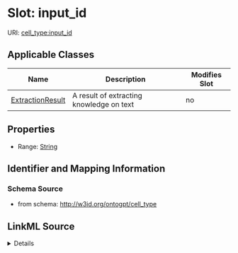 

# Slot: input_id

URI: [cell_type:input_id](http://w3id.org/ontogpt/cell_type/input_id)



<!-- no inheritance hierarchy -->





## Applicable Classes

| Name | Description | Modifies Slot |
| --- | --- | --- |
| [ExtractionResult](ExtractionResult.md) | A result of extracting knowledge on text |  no  |







## Properties

* Range: [String](String.md)





## Identifier and Mapping Information







### Schema Source


* from schema: http://w3id.org/ontogpt/cell_type




## LinkML Source

<details>
```yaml
name: input_id
from_schema: http://w3id.org/ontogpt/cell_type
rank: 1000
alias: input_id
owner: ExtractionResult
domain_of:
- ExtractionResult
range: string

```
</details>